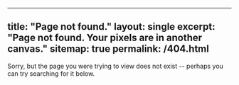----
title: "Page not found."
layout: single
excerpt: "Page not found. Your pixels are in another canvas."
sitemap: true
permalink: /404.html
----
Sorry, but the page you were trying to view does not exist -- perhaps you can try searching for it below.
<script type="text/javascript">
  var GOOG_FIXURL_LANG = 'en';
  var GOOG_FIXURL_SITE = '{{ site.url }}'
</script>
<script type="text/javascript"
  src="//linkhelp.clients.google.com/tbproxy/lh/wm/fixurl.js">
</script>
